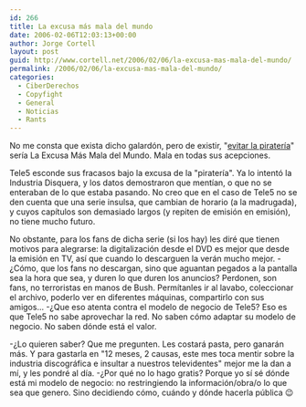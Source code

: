 ```yaml
---
id: 266
title: La excusa más mala del mundo
date: 2006-02-06T12:03:13+00:00
author: Jorge Cortell
layout: post
guid: http://www.cortell.net/2006/02/06/la-excusa-mas-mala-del-mundo/
permalink: /2006/02/06/la-excusa-mas-mala-del-mundo/
categories:
  - CiberDerechos
  - Copyfight
  - General
  - Noticias
  - Rants
---
```

No me consta que exista dicho galardón, pero de existir, "[evitar la piraterí­a](http://www.formulatv.com/1,20060205,1830,1.html)" serí­a La Excusa Más Mala del Mundo. Mala en todas sus acepciones.

Tele5 esconde sus fracasos bajo la excusa de la "piraterí­a". Ya lo intentó la Industria Disquera, y los datos demostraron que mentí­an, o que no se enteraban de lo que estaba pasando. No creo que en el caso de Tele5 no se den cuenta que una serie insulsa, que cambian de horario (a la madrugada), y cuyos capí­tulos son demasiado largos (y repiten de emisión en emisión), no tiene mucho futuro.

No obstante, para los fans de dicha serie (si los hay) les diré que tienen motivos para alegrarse: la digitalización desde el DVD es mejor que desde la emisión en TV, así­ que cuando lo descarguen la verán mucho mejor. -¿Cómo, que los fans no descargan, sino que aguantan pegados a la pantalla sea la hora que sea, y duren lo que duren los anuncios? Perdonen, son fans, no terroristas en manos de Bush. Permí­tanles ir al lavabo, coleccionar el archivo, poderlo ver en diferentes máquinas, compartirlo con sus amigos... -¿Que eso atenta contra el modelo de negocio de Tele5? Eso es que Tele5 no sabe aprovechar la red. No saben cómo adaptar su modelo de negocio. No saben dónde está el valor.

-¿Lo quieren saber? Que me pregunten. Les costará pasta, pero ganarán más. Y para gastarla en "12 meses, 2 causas, este mes toca mentir sobre la industria discográfica e insultar a nuestros televidentes" mejor me la dan a mí­, y les pondré al dí­a. -¿Por qué no lo hago gratis? Porque yo sí­ sé dónde está mi modelo de negocio: no restringiendo la información/obra/o lo que sea que genero. Sino decidiendo cómo, cuándo y dónde hacerla pública 😉
